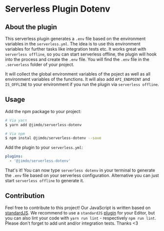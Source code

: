 # Serverless Plugin Dotenv

## About the plugin

This serverless plugin generates a `.env` file based on the environment variables in the `serverless.yml`. The idea is to use this environment variables for further tasks like integration tests etc. It works great with `serverless offline`, so you can start serverless offline, the plugin will hook into the process and create the `.env` file. You will find the `.env` file in the `.serverless` folder of your project.

It will collect the global environment variables of the poject as well as all environment variables of the functions. It will also add `API_ENDPOINT` and `IS_OFFLINE` to your environment if you run the plugin via `serverless offline`. 

## Usage

Add the npm package to your project:

```bash
# Via yarn
$ yarn add @jimdo/serverless-dotenv

# Via npm
$ npm instal @jimdo/serverless-dotenv --save
```

Add the plugin to your `serverless.yml`:

```yaml
plugins:
  - '@jimdo/serverless-dotenv'
```

That's it! You can now type `serverless dotenv` in your terminal to generate the `.env` file based on your serverless configuration. Alternative you can just start `serverless offline` to generate it.

## Contribution

Feel free to contribute to this project! Our JavaScript is written based on [standardJS](https://standardjs.com). We recommend to use a `standardJS` [plugin](https://standardjs.com/index.html#are-there-text-editor-plugins) for your Editor, but you can also lint your code with `yarn run lint` - respectively `npm run lint`. Please don't forget to add unit and/or integration tests. Thanks <3

